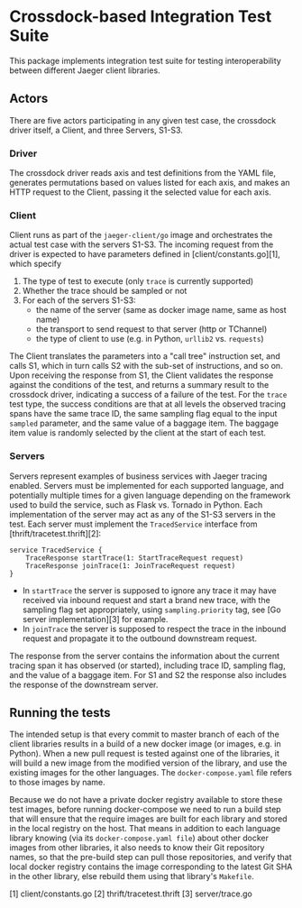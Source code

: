 # Crossdock-based Integration Test Suite

This package implements integration test suite for testing 
interoperability between different Jaeger client libraries.

## Actors

There are five actors participating in any given test case,
the crossdock driver itself, a Client, and three Servers, S1-S3.

### Driver

The crossdock driver reads axis and test definitions from the YAML file,
generates permutations based on values listed for each axis, and
makes an HTTP request to the Client, passing it the selected value
for each axis.

### Client

Client runs as part of the `jaeger-client/go` image and orchestrates
the actual test case with the servers S1-S3.  The incoming request
from the driver is expected to have parameters defined in
[client/constants.go][1], which specify

  1. The type of test to execute (only `trace` is currently supported)
  1. Whether the trace should be sampled or not
  1. For each of the servers S1-S3:
     * the name of the server (same as docker image name, same as host name)
     * the transport to send request to that server (http or TChannel)
     * the type of client to use (e.g. in Python, `urllib2` vs. `requests`)

The Client translates the parameters into a "call tree" instruction set,
and calls S1, which in turn calls S2 with the sub-set of instructions,
and so on. Upon receiving the response from S1, the Client validates the
response against the conditions of the test, and returns a summary result
to the crossdock driver, indicating a success of a failure of the test.
For the `trace` test type, the success conditions are that at all levels
the observed tracing spans have the same trace ID, the same sampling flag
equal to the input `sampled` parameter, and the same value of a baggage
item. The baggage item value is randomly selected by the client at the
start of each test.

### Servers

Servers represent examples of business services with Jaeger tracing enabled.
Servers must be implemented for each supported language, and potentially
multiple times for a given language depending on the framework used to build
the service, such as Flask vs. Tornado in Python.  Each implementation of the
server may act as any of the S1-S3 servers in the test.  Each server must
implement the `TracedService` interface from [thrift/tracetest.thrift][2]:

    service TracedService {
        TraceResponse startTrace(1: StartTraceRequest request)
        TraceResponse joinTrace(1: JoinTraceRequest request)
    }

  * In `startTrace` the server is supposed to ignore any trace it may have
    received via inbound request and start a brand new trace, with the
    sampling flag set appropriately, using `sampling.priority` tag,
    see [Go server implementation][3] for example.
  * In `joinTrace` the server is supposed to respect the trace in the
    inbound request and propagate it to the outbound downstream request.

The response from the server contains the information about the current
tracing span it has observed (or started), including trace ID, sampling
flag, and the value of a baggage item. For S1 and S2 the response also
includes the response of the downstream server.

## Running the tests

The intended setup is that every commit to master branch of each of the client
libraries results in a build of a new docker image (or images, e.g. in Python).
When a new pull request is tested against one of the libraries, it will build
a new image from the modified version of the library, and use the existing
images for the other languages.  The `docker-compose.yaml` file refers to those
images by name.

Because we do not have a private docker registry available to store these test
images, before running docker-compose we need to run a build step that will
ensure that the require images are built for each library and stored in the
local registry on the host. That means in addition to each language library
knowing (via its `docker-compose.yaml file`) about other docker images from
other libraries, it also needs to know their Git repository names, so that
the pre-build step can pull those repositories, and verify that local docker
registry contains the image corresponding to the latest Git SHA in the other
library, else rebuild them using that library's `Makefile`.

  [1] client/constants.go
  [2] thrift/tracetest.thrift
  [3] server/trace.go
